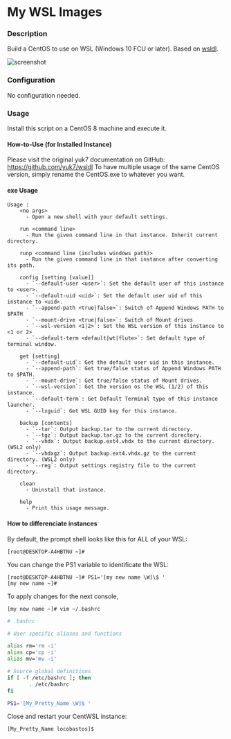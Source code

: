 # My WSL Images

### Description

Build a CentOS to use on WSL (Windows 10 FCU or later).
Based on [wsldl](https://github.com/yuk7/wsldl).

![screenshot](https://raw.githubusercontent.com/wiki/yuk7/wsldl/img/Cent_Arch_Alpine.png)

### Configuration

No configuration needed.

### Usage

Install this script on a CentOS 8 machine and execute it.

#### How-to-Use (for Installed Instance)

Please visit the original yuk7 documentation on GitHub: https://github.com/yuk7/wsldl
To have multiple usage of the same CentOS version, simply rename the CentOS.exe to whatever you want.

#### exe Usage

```dos
Usage :
    <no args>
      - Open a new shell with your default settings.

    run <command line>
      - Run the given command line in that instance. Inherit current directory.

    runp <command line (includes windows path)>
      - Run the given command line in that instance after converting its path.

    config [setting [value]]
      - `--default-user <user>`: Set the default user of this instance to <user>.
      - `--default-uid <uid>`: Set the default user uid of this instance to <uid>.
      - `--append-path <true|false>`: Switch of Append Windows PATH to $PATH
      - `--mount-drive <true|false>`: Switch of Mount drives
      - `--wsl-version <1|2>`: Set the WSL version of this instance to <1 or 2>
      - `--default-term <default|wt|flute>`: Set default type of terminal window.

    get [setting]
      - `--default-uid`: Get the default user uid in this instance.
      - `--append-path`: Get true/false status of Append Windows PATH to $PATH.
      - `--mount-drive`: Get true/false status of Mount drives.
      - `--wsl-version`: Get the version os the WSL (1/2) of this instance.
      - `--default-term`: Get Default Terminal type of this instance launcher.
      - `--lxguid`: Get WSL GUID key for this instance.

    backup [contents]
      - `--tar`: Output backup.tar to the current directory.
      - `--tgz`: Output backup.tar.gz to the current directory.
      - `--vhdx`: Output backup.ext4.vhdx to the current directory. (WSL2 only)
      - `--vhdxgz`: Output backup.ext4.vhdx.gz to the current directory. (WSL2 only)
      - `--reg`: Output settings registry file to the current directory.

    clean
      - Uninstall that instance.

    help
      - Print this usage message.
```

#### How to differenciate instances

By default, the prompt shell looks like this for ALL of your WSL:

```
[root@DESKTOP-A4HBTNU ~]#
```

You can change the PS1 variable to identificate the WSL:

```
[root@DESKTOP-A4HBTNU ~]# PS1='[my new name \W]\$ '
[my new name ~]# 
```

To apply changes for the next console,

```
[my new name ~]# vim ~/.bashrc
```

 ```bash
# .bashrc

# User specific aliases and functions

alias rm='rm -i'
alias cp='cp -i'
alias mv='mv -i'

# Source global definitions
if [ -f /etc/bashrc ]; then
        . /etc/bashrc
fi

PS1='[My_Pretty_Name \W]$ '
```

Close and restart your CentWSL instance:

```
[My_Pretty_Name locobastos]$
```
